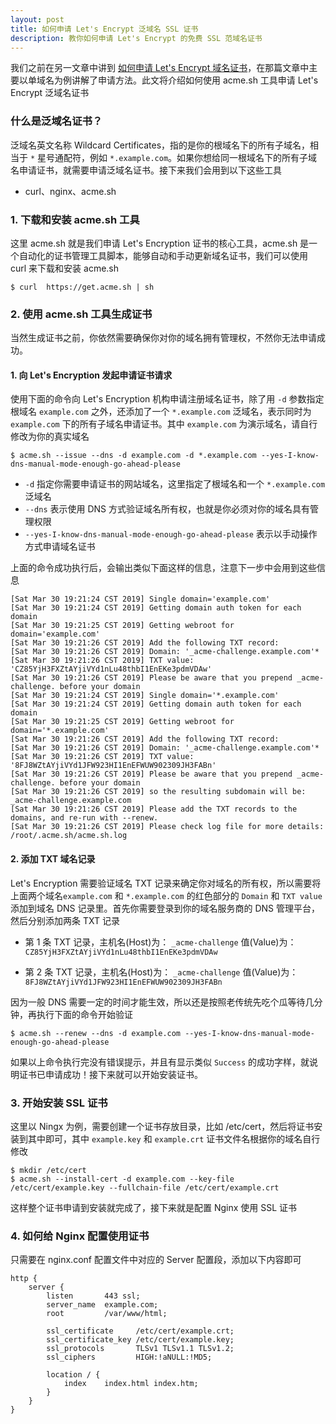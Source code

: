 ```yaml
---
layout: post
title: 如何申请 Let's Encrypt 泛域名 SSL 证书
description: 教你如何申请 Let's Encrypt 的免费 SSL 范域名证书
---
```


我们之前在另一文章中讲到 [如何申请 Let's Encrypt 域名证书](/nginx/how-to-use-let's-encryption-certificate.html)，在那篇文章中主要以单域名为例讲解了申请方法。此文将介绍如何使用 acme.sh 工具申请 Let's Encrypt 泛域名证书

### 什么是泛域名证书？

泛域名英文名称 Wildcard Certificates，指的是你的根域名下的所有子域名，相当于 `*` 星号通配符，例如 `*.example.com`。如果你想给同一根域名下的所有子域名申请证书，就需要申请泛域名证书。接下来我们会用到以下这些工具

- curl、nginx、acme.sh

### 1. 下载和安装 acme.sh 工具

这里 acme.sh 就是我们申请 Let's Encryption 证书的核心工具，acme.sh 是一个自动化的证书管理工具脚本，能够自动和手动更新域名证书，我们可以使用 curl 来下载和安装 acme.sh

```
$ curl  https://get.acme.sh | sh
```

### 2. 使用 acme.sh 工具生成证书

当然生成证书之前，你依然需要确保你对你的域名拥有管理权，不然你无法申请成功。

#### 1. 向 Let's Encryption 发起申请证书请求

使用下面的命令向 Let's Encryption 机构申请注册域名证书，除了用 `-d` 参数指定根域名 `example.com` 之外，还添加了一个 `*.example.com` 泛域名，表示同时为 `example.com` 下的所有子域名申请证书。其中 `example.com` 为演示域名，请自行修改为你的真实域名

```
$ acme.sh --issue --dns -d example.com -d *.example.com --yes-I-know-dns-manual-mode-enough-go-ahead-please
```

- `-d` 指定你需要申请证书的网站域名，这里指定了根域名和一个 `*.example.com` 泛域名
- `--dns` 表示使用 DNS 方式验证域名所有权，也就是你必须对你的域名具有管理权限
- `--yes-I-know-dns-manual-mode-enough-go-ahead-please` 表示以手动操作方式申请域名证书

上面的命令成功执行后，会输出类似下面这样的信息，注意下一步中会用到这些信息

```
[Sat Mar 30 19:21:24 CST 2019] Single domain='example.com'
[Sat Mar 30 19:21:24 CST 2019] Getting domain auth token for each domain
[Sat Mar 30 19:21:25 CST 2019] Getting webroot for domain='example.com'
[Sat Mar 30 19:21:26 CST 2019] Add the following TXT record:
[Sat Mar 30 19:21:26 CST 2019] Domain: '_acme-challenge.example.com'*
[Sat Mar 30 19:21:26 CST 2019] TXT value: 'CZ85YjH3FXZtAYjiVYd1nLu48thbI1EnEKe3pdmVDAw'
[Sat Mar 30 19:21:26 CST 2019] Please be aware that you prepend _acme-challenge. before your domain
[Sat Mar 30 19:21:24 CST 2019] Single domain='*.example.com'
[Sat Mar 30 19:21:24 CST 2019] Getting domain auth token for each domain
[Sat Mar 30 19:21:25 CST 2019] Getting webroot for domain='*.example.com'
[Sat Mar 30 19:21:26 CST 2019] Add the following TXT record:
[Sat Mar 30 19:21:26 CST 2019] Domain: '_acme-challenge.example.com'*
[Sat Mar 30 19:21:26 CST 2019] TXT value: '8FJ8WZtAYjiVYd1JFW923HI1EnEFWUW902309JH3FABn'
[Sat Mar 30 19:21:26 CST 2019] Please be aware that you prepend _acme-challenge. before your domain
[Sat Mar 30 19:21:26 CST 2019] so the resulting subdomain will be: _acme-challenge.example.com
[Sat Mar 30 19:21:26 CST 2019] Please add the TXT records to the domains, and re-run with --renew.
[Sat Mar 30 19:21:26 CST 2019] Please check log file for more details: /root/.acme.sh/acme.sh.log
```

#### 2. 添加 TXT 域名记录

Let's Encryption 需要验证域名 TXT 记录来确定你对域名的所有权，所以需要将上面两个域名`example.com` 和 `*.example.com` 的红色部分的 `Domain` 和 `TXT value` 添加到域名 DNS 记录里。首先你需要登录到你的域名服务商的 DNS 管理平台，然后分别添加两条 TXT 记录

- 第 1 条 TXT 记录，主机名(Host)为： `_acme-challenge`  值(Value)为： `CZ85YjH3FXZtAYjiVYd1nLu48thbI1EnEKe3pdmVDAw` 

- 第 2 条 TXT 记录，主机名(Host)为： `_acme-challenge`  值(Value)为： `8FJ8WZtAYjiVYd1JFW923HI1EnEFWUW902309JH3FABn` 

因为一般 DNS 需要一定的时间才能生效，所以还是按照老传统先吃个瓜等待几分钟，再执行下面的命令开始验证

```
$ acme.sh --renew --dns -d example.com --yes-I-know-dns-manual-mode-enough-go-ahead-please
```

如果以上命令执行完没有错误提示，并且有显示类似 `Success` 的成功字样，就说明证书已申请成功！接下来就可以开始安装证书。

### 3. 开始安装 SSL 证书

这里以 Ningx 为例，需要创建一个证书存放目录，比如 /etc/cert，然后将证书安装到其中即可，其中 `example.key` 和 `example.crt` 证书文件名根据你的域名自行修改

```
$ mkdir /etc/cert
$ acme.sh --install-cert -d example.com --key-file /etc/cert/example.key --fullchain-file /etc/cert/example.crt
```

这样整个证书申请到安装就完成了，接下来就是配置 Nginx 使用 SSL 证书

### 4. 如何给 Nginx 配置使用证书

只需要在 nginx.conf 配置文件中对应的 Server 配置段，添加以下内容即可

```
http {
    server {
        listen       443 ssl;
        server_name  example.com;
        root         /var/www/html;
		
        ssl_certificate     /etc/cert/example.crt;
        ssl_certificate_key /etc/cert/example.key;
        ssl_protocols       TLSv1 TLSv1.1 TLSv1.2;
        ssl_ciphers         HIGH:!aNULL:!MD5;
    
        location / {
            index    index.html index.htm;
        }
    }
}
```



